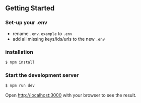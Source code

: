 ## Getting Started

### Set-up your .env

-   rename `.env.example` to `.env`
-   add all missing keys/ids/urls to the new `.env`

### installation

```bash
$ npm install
```

### Start the development server

```bash
$ npm run dev
```

Open [http://localhost:3000](http://localhost:3000) with your browser to see the result.
